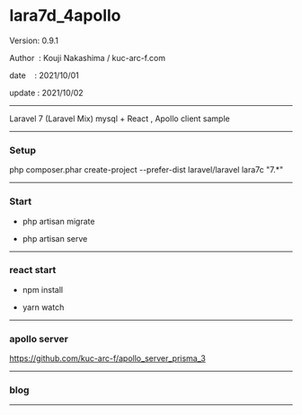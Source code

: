 ﻿# lara7d_4apollo

 Version: 0.9.1

 Author  : Kouji Nakashima / kuc-arc-f.com

 date    : 2021/10/01 

 update : 2021/10/02 

***

Laravel 7 (Laravel Mix) mysql +  React , Apollo client sample

***
### Setup

php composer.phar create-project --prefer-dist laravel/laravel lara7c "7.*"

***
### Start

* php artisan migrate

* php artisan serve

***
### react start

* npm install

* yarn watch

***
### apollo server

https://github.com/kuc-arc-f/apollo_server_prisma_3

***
### blog


***



